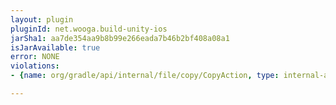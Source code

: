 ```yaml
---
layout: plugin
pluginId: net.wooga.build-unity-ios
jarSha1: aa7de354aa9b8b99e266eada7b46b2bf408a08a1
isJarAvailable: true
error: NONE
violations:
- {name: org/gradle/api/internal/file/copy/CopyAction, type: internal-api-usage}

---
```

